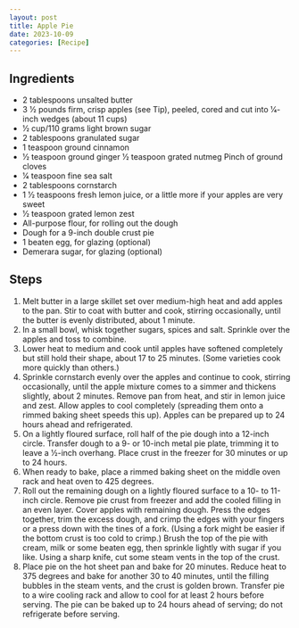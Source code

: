 ```yaml
---
layout: post
title: Apple Pie
date: 2023-10-09
categories: [Recipe]
---
```


## Ingredients

* 2 tablespoons unsalted butter
* 3 1⁄2 pounds firm, crisp apples (see Tip), peeled, cored and cut into 1⁄4-inch wedges (about 11 cups)
* 1⁄2 cup/110 grams light brown sugar
* 2 tablespoons granulated sugar
* 1 teaspoon ground cinnamon
* 1⁄2 teaspoon ground ginger 1⁄2 teaspoon grated nutmeg Pinch of ground cloves
* 1⁄4 teaspoon fine sea salt
* 2 tablespoons cornstarch
* 1 1⁄2 teaspoons fresh lemon juice, or a little more if your apples are very sweet
* 1⁄2 teaspoon grated lemon zest 
* All-purpose flour, for rolling out the dough
* Dough for a 9-inch double crust pie
* 1 beaten egg, for glazing (optional)
* Demerara sugar, for glazing (optional)

## Steps

1. Melt butter in a large skillet set over medium-high heat and add apples to the pan. Stir to coat with butter and cook, stirring occasionally, until the butter is evenly distributed, about 1 minute.
1. In a small bowl, whisk together sugars, spices and salt. Sprinkle over the apples and toss to combine.
1. Lower heat to medium and cook until apples have softened completely but still hold their shape, about 17 to 25 minutes. (Some varieties cook more quickly than others.)
1. Sprinkle cornstarch evenly over the apples and continue to cook, stirring occasionally, until the apple mixture comes to a simmer and thickens slightly, about 2 minutes. Remove pan from heat, and stir in lemon juice and zest. Allow apples to cool completely (spreading them onto a rimmed baking sheet speeds this up). Apples can be prepared up to 24 hours ahead and refrigerated.
1. On a lightly floured surface, roll half of the pie dough into a 12-inch circle. Transfer dough to a 9- or 10-inch metal pie plate, trimming it to leave a 1⁄2-inch overhang. Place crust in the freezer for 30 minutes or up to 24 hours.
1. When ready to bake, place a rimmed baking sheet on the middle oven rack and heat oven to 425 degrees.
1. Roll out the remaining dough on a lightly floured surface to a 10- to 11-inch circle. Remove pie crust from freezer and add the cooled filling in an even layer. Cover apples with remaining dough. Press the edges together, trim the excess dough, and crimp the edges with your fingers or a press down with the tines of a fork. (Using a fork might be easier if the bottom crust is too cold to crimp.) Brush the top of the pie with cream, milk or some beaten egg, then sprinkle lightly with sugar if you like. Using a sharp knife, cut some steam vents in the top of the crust.
1. Place pie on the hot sheet pan and bake for 20 minutes. Reduce heat to 375 degrees and bake for another 30 to 40 minutes, until the filling bubbles in the steam vents, and the crust is golden brown. Transfer pie to a wire cooling rack and allow to cool for at least 2 hours before serving. The pie can be baked up to 24 hours ahead of serving; do not refrigerate before serving.
